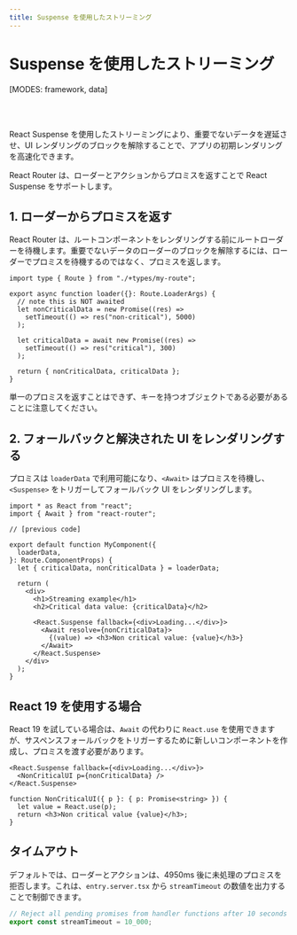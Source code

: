 ```yaml
---
title: Suspense を使用したストリーミング
---
```


# Suspense を使用したストリーミング

[MODES: framework, data]

<br/>
<br/>

React Suspense を使用したストリーミングにより、重要でないデータを遅延させ、UI レンダリングのブロックを解除することで、アプリの初期レンダリングを高速化できます。

React Router は、ローダーとアクションからプロミスを返すことで React Suspense をサポートします。

## 1. ローダーからプロミスを返す

React Router は、ルートコンポーネントをレンダリングする前にルートローダーを待機します。重要でないデータのローダーのブロックを解除するには、ローダーでプロミスを待機するのではなく、プロミスを返します。

```tsx
import type { Route } from "./+types/my-route";

export async function loader({}: Route.LoaderArgs) {
  // note this is NOT awaited
  let nonCriticalData = new Promise((res) =>
    setTimeout(() => res("non-critical"), 5000)
  );

  let criticalData = await new Promise((res) =>
    setTimeout(() => res("critical"), 300)
  );

  return { nonCriticalData, criticalData };
}
```

単一のプロミスを返すことはできず、キーを持つオブジェクトである必要があることに注意してください。

## 2. フォールバックと解決された UI をレンダリングする

プロミスは `loaderData` で利用可能になり、`<Await>` はプロミスを待機し、`<Suspense>` をトリガーしてフォールバック UI をレンダリングします。

```tsx
import * as React from "react";
import { Await } from "react-router";

// [previous code]

export default function MyComponent({
  loaderData,
}: Route.ComponentProps) {
  let { criticalData, nonCriticalData } = loaderData;

  return (
    <div>
      <h1>Streaming example</h1>
      <h2>Critical data value: {criticalData}</h2>

      <React.Suspense fallback={<div>Loading...</div>}>
        <Await resolve={nonCriticalData}>
          {(value) => <h3>Non critical value: {value}</h3>}
        </Await>
      </React.Suspense>
    </div>
  );
}
```

## React 19 を使用する場合

React 19 を試している場合は、`Await` の代わりに `React.use` を使用できますが、サスペンスフォールバックをトリガーするために新しいコンポーネントを作成し、プロミスを渡す必要があります。

```tsx
<React.Suspense fallback={<div>Loading...</div>}>
  <NonCriticalUI p={nonCriticalData} />
</React.Suspense>
```

```tsx
function NonCriticalUI({ p }: { p: Promise<string> }) {
  let value = React.use(p);
  return <h3>Non critical value {value}</h3>;
}
```

## タイムアウト

デフォルトでは、ローダーとアクションは、4950ms 後に未処理のプロミスを拒否します。これは、`entry.server.tsx` から `streamTimeout` の数値を出力することで制御できます。

```ts filename=entry.server.tsx
// Reject all pending promises from handler functions after 10 seconds
export const streamTimeout = 10_000;
```
